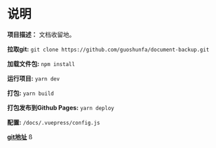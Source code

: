 # 说明

**项目描述：** 文档收留地。

**拉取git:**             `git clone https://github.com/guoshunfa/document-backup.git`

**加载文件包:**      `npm install`

**运行项目:**          `yarn dev`

**打包:**                 `yarn build`

**打包发布到Github Pages:**     `yarn deploy`

**配置:**          `/docs/.vuepress/config.js`

[**git地址**](https://github.com/guoshunfa/document-backup)
ß